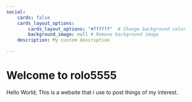 ```yaml
---
social:
    cards: false
    cards_layout_options:
        cards_layout_options: "#ffffff"  # Change background color
        background_image: null # Remove background image
    description: My custom description

---
```


# Welcome to rolo5555
Hello World; This is a website that i use to post things of my interest.